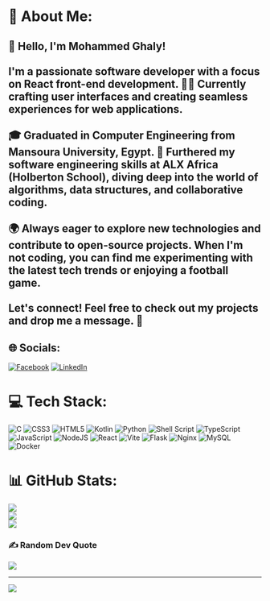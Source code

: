 # 💫 About Me:
## 👋 Hello, I'm Mohammed Ghaly!<br><br>I'm a passionate software developer with a focus on React front-end development. 👨‍💻 Currently crafting user interfaces and creating seamless experiences for web applications.<br><br>🎓 Graduated in Computer Engineering from Mansoura University, Egypt. 🏫 Furthered my software engineering skills at ALX Africa (Holberton School), diving deep into the world of algorithms, data structures, and collaborative coding.<br><br>🌍 Always eager to explore new technologies and contribute to open-source projects. When I'm not coding, you can find me experimenting with the latest tech trends or enjoying a football  game.<br><br>Let's connect! Feel free to check out my projects and drop me a message. 🚀<br>


## 🌐 Socials:
[![Facebook](https://img.shields.io/badge/Facebook-%231877F2.svg?logo=Facebook&logoColor=white)](https://facebook.com/mohamed.ghaly.940) [![LinkedIn](https://img.shields.io/badge/LinkedIn-%230077B5.svg?logo=linkedin&logoColor=white)](https://linkedin.com/in/mohammed-ghaly-16a401150) 

# 💻 Tech Stack:
![C](https://img.shields.io/badge/c-%2300599C.svg?style=for-the-badge&logo=c&logoColor=white) ![CSS3](https://img.shields.io/badge/css3-%231572B6.svg?style=for-the-badge&logo=css3&logoColor=white) ![HTML5](https://img.shields.io/badge/html5-%23E34F26.svg?style=for-the-badge&logo=html5&logoColor=white) ![Kotlin](https://img.shields.io/badge/kotlin-%237F52FF.svg?style=for-the-badge&logo=kotlin&logoColor=white) ![Python](https://img.shields.io/badge/python-3670A0?style=for-the-badge&logo=python&logoColor=ffdd54) ![Shell Script](https://img.shields.io/badge/shell_script-%23121011.svg?style=for-the-badge&logo=gnu-bash&logoColor=white) ![TypeScript](https://img.shields.io/badge/typescript-%23007ACC.svg?style=for-the-badge&logo=typescript&logoColor=white) ![JavaScript](https://img.shields.io/badge/javascript-%23323330.svg?style=for-the-badge&logo=javascript&logoColor=%23F7DF1E) ![NodeJS](https://img.shields.io/badge/node.js-6DA55F?style=for-the-badge&logo=node.js&logoColor=white) ![React](https://img.shields.io/badge/react-%2320232a.svg?style=for-the-badge&logo=react&logoColor=%2361DAFB) ![Vite](https://img.shields.io/badge/vite-%23646CFF.svg?style=for-the-badge&logo=vite&logoColor=white) ![Flask](https://img.shields.io/badge/flask-%23000.svg?style=for-the-badge&logo=flask&logoColor=white) ![Nginx](https://img.shields.io/badge/nginx-%23009639.svg?style=for-the-badge&logo=nginx&logoColor=white) ![MySQL](https://img.shields.io/badge/mysql-%2300000f.svg?style=for-the-badge&logo=mysql&logoColor=white) ![Docker](https://img.shields.io/badge/docker-%230db7ed.svg?style=for-the-badge&logo=docker&logoColor=white)
# 📊 GitHub Stats:
![](https://github-readme-stats.vercel.app/api?username=MohammedGhaly&theme=radical&hide_border=false&include_all_commits=true&count_private=true)<br/>
![](https://github-readme-streak-stats.herokuapp.com/?user=MohammedGhaly&theme=radical&hide_border=false)<br/>
![](https://github-readme-stats.vercel.app/api/top-langs/?username=MohammedGhaly&theme=radical&hide_border=false&include_all_commits=true&count_private=true&layout=compact)

### ✍️ Random Dev Quote
![](https://quotes-github-readme.vercel.app/api?type=horizontal&theme=radical)

---
[![](https://visitcount.itsvg.in/api?id=MohammedGhaly&icon=0&color=6)](https://visitcount.itsvg.in)

<!-- Proudly created with GPRM ( https://gprm.itsvg.in ) -->

